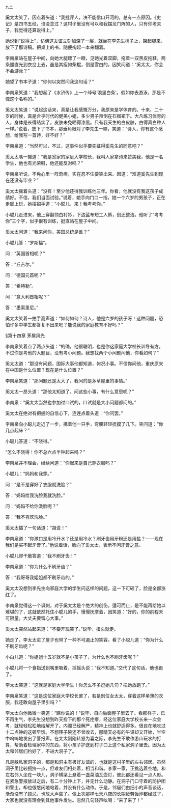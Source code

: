     九二 

   奚太太笑了，因点着头道：“我批评人，决不能信口开河的，总有一点原因。《史记》是四书五经，谁没念过？这村子里没有可以和我摆龙门阵的人，只有你老夫子，我觉得还算说得上。”

   她说到“说得上”，仿佛这友谊立刻加深了一层，就坐在李先生椅子上，架起腿来，放下了那诗稿。把桌上的书，随便掏起一本来翻着。

   李南泉站在屋子中间，向她大腿瞟了一眼，见她光着双脚，拖着一双黑皮拖鞋，两条腿直光到衣岔上去，虽是其瘦如柴棍，倒是雪白的。因笑问道：“奚太太，你会不会游泳？”

   她望了书本子道：“你何以突然问我这句话？”

   李南泉笑道：“我想起了《水浒传》上一个绰号‘浪里白条’。假如你去游泳，那是不愧这个名称的。”

   奚太太笑道：“说起这话来，真是让我感慨万分，我原来是学体育的。十来、二十岁的时候，真是合乎时代的健美小姐，多少男子拜倒在石榴裙下。大凡练习体育的人，身体是长得结实了，皮肤未免晒得漆黑。只有我天生的白皮肤，白得真白种人一样。”说着，放下了书本，那垂角眼对了李先生一瞟，笑道：“诗人，你有这个感想，给我写一首诗，好不好？”

   李南泉道：“当然可以，不过，这事件似乎要先征得奚先生的同意吧？”

   奚太太嘴一撇道：“我是奚家的家庭大学校长，我叫人家拿诗来赞美我，他是一名学生，他也有光荣呀，他还能反对吗？”

   李南泉听说，不免心里一阵奇痒，实在忍不住要笑出来。因道：“难道奚先生到现在还没有毕业？”

   奚太太摇着头道：“没有！至少他还得我训练他三年。你看，他就没有我这孩子成绩好。不信，我们当面试验。”说着，她手向门口一指，她一个六岁的男孩子，正在走廊上玩，她招招手道：“小聪儿，来！我考考你。”

   小聪儿走进来，他上穿翻领白衬衫，下边蓝布短工人裤，倒还整洁。他听了“考考你”三个字，似乎很有训练，挺直站在屋子中间。

   奚太太问道：“我来问你，美国总统是谁？”

   小聪儿答：“罗斯福”。

   问：“英国首相呢？”

   答：“丘吉尔。”

   问：“德国元首呢？”

   答：“希特勒”。

   问：“意大利首相呢？”

   答：“墨索里尼。”

   奚太太笑着一拍手高声道：“如何如何？诗人，他是六岁的孩子呀！这种问题，恐怕许多中学生都答复不出来吧？能说我的家庭教育不好吗？”

   §第十四章 茅屋风光

   李南泉笑着点了两点头道：“的确，他很聪明，也是你这家庭大学校长训导有方。不过你是考他的大题目，没有考小问题。我想找两个小问题问他，你看如何？”

   奚太太道：“那没有问题，国际大事他都知道，何况小事。不信你问他，重庆原来在中国是什么位置？现在是什么位置？”

   李南泉笑道：“那问题还是太大了，我问的是茅草屋里的事情。”

   奚太太一昂头道：“那他太知道了。问这些小事，有什么意思呢？”

   李南泉：“奚太太当然也参加过口试的，口试就是大小问题都问的。”

   奚太太在绝对有把握的自信心下，连连点着头道：“你问罢。”

   李南泉向小聪儿走近了一步，携着他一只手，弯腰轻轻抚摸了几下。笑问道：“你几点起床？”

   小聪儿答道：“不晓得。”

   “怎么不晓得！你不总六点半钟起来吗？”

   李南泉并不理会，继续问道：“你起来是自己穿衣服吗？”

   小聪儿：“妈妈和我穿。”

   问：“是不是穿好了衣服就洗脸？”

   答：“妈妈给我洗脸我就洗脸。”

   问：“妈妈不给你洗脸呢？”

   答：“我不喜欢洗脸。”

   奚太太插了一句话道：“胡说！”

   李南泉道：“你漱口是用冷开水？还是用冷水？刷牙齿用牙粉还是用盐？——现在我们是买不起牙膏了。”他说着话，脸向了奚太太，表示不问牙膏之意。

   小聪儿却干脆答道：“我不刷牙齿！”

   李南泉道：“你为什么不刷牙齿？”

   答：“我哥哥我姐姐都不刷牙齿的。”

   奚太太没想到李先生向家庭大学的学生问这样的问题，这一下可砸了，脸是全部涨红了。

   李南泉觉得这一个讽刺，对于奚太太是个绝大的创伤，适可而止，是不能再给她以难堪的了，这就依然托住小聪儿的手，慢慢抚摩着，因笑道：“好的，你的前程未可限量。大丈夫要留心大事。”

   奚太太突然站起来道：“不要开玩笑了。”说毕，扭头就走。

   她走了，李太太进了屋子也带了一种不可遏止的笑容，看了小聪儿道：“你为什么不刷牙齿呢？”

   小白儿道：“你姐姐十五岁就不是小孩子了，为什么也不刷牙齿呢？”

   小聪儿将一个食指送到嘴里吸着，摇摇头说：“我不知道。”交代了这句话，他也跑了。

   李太太笑道：“这就是家庭大学学生！你怎么不多逗她几句？把她放跑了。”

   李南泉笑道：“这是这位家庭大学校长罢了，若是别位女太太，穿着这样单薄的衣服，我还敢向屋子里引吗？”

   李太太向他微微一笑道：“瞧你说的！”说毕，自向后面屋子里去了。看那样子，已不再生气，李先生没想到昨天拴下的那个死疙瘩，经这位家庭大学校长来一次会考，就轻轻松松地给解开了。内阁已经解严，精神上也就舒适得多。很自在地吃过十二点钟的这顿早饭。不想筷子碗还不曾收去，那晴天必有的午课却又开始，半空中呜呜地发出了警报声。在太太刚刚转怒为喜之际，李先生不敢作游山玩水的打算，帮助着检理家中的东西，将小孩子护送到村子口上这个私家洞子里去。因为太太和邻居们约好了，不进大洞子了。

   凡是躲私家洞子的，都是和洞主有极好友谊的，也就是这村子里的左右邻居。虽然洞子里比较拥挤一点，但难友们相处着，相当和谐。李家一家，正挑选着空地，和左右邻人坐在一块儿，洞子横梁上悬着一盏菜油瓦壶灯，彼此都还看见一点人影。在紧急警报放过之后，有二十分钟上下，并无什么动静。在洞子门口守着的防护团和警士，却也很悠闲地站着，并没有什么动作。于是，邻居们由细小的声音谈话，渐渐没有了顾忌，也放大声些了。像上次那样七天八夜的长期疲劳轰炸都经过了，大家也就没有理会到其他事件发生。忽然几句轻声吆喝：“来了来了！”

